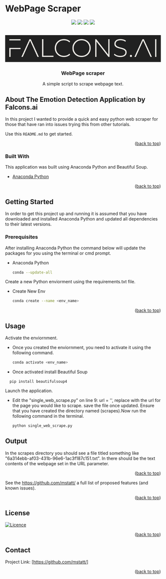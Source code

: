 # WebPage Scraper

<div id="top"></div>
<div align="center">
  
![](https://img.shields.io/badge/Language-Python-blue)
![](https://img.shields.io/badge/License-MIT-blue)
![](https://img.shields.io/github/issues/mstatt/Emotion_Detection)
![](https://img.shields.io/github/forks/mstatt/Emotion_Detection)
  
</div>



<!-- PROJECT LOGO -->
<br />
<div align="center">
  <a href="https://github.com/mstatt/">
    <img src="assets/falcons-logo2.png" alt="Logo" >
  </a>

  <h3 align="center">
WebPage scraper</h3>

  <p align="center">
    A simple script to scrape webpage text.
    <br />

  </p>
</div>




<!-- ABOUT THE PROJECT -->
## About The Emotion Detection Application by Falcons.ai

In this project I wanted to provide a quick and easy python web scraper for those that have ran into issues trying this from other tutorials.


Use this `README.md` to get started.

<p align="right">(<a href="#top">back to top</a>)</p>



### Built With

This application was built using Anaconda Python and Beautiful Soup.

* [Anaconda Python](https://www.anaconda.com/products/individual)

<p align="right">(<a href="#top">back to top</a>)</p>



<!-- GETTING STARTED -->
## Getting Started

In order to get this project up and running it is assumed that you have downloaded and installed Anaconda Python and updated all dependencies to their latest versions.

### Prerequisites

After installing Anaconda Python the command below will update the packages for you using the terminal or cmd prompt.
* Anaconda Python
  ```sh
  conda --update-all
  ```
  
 Create a new Python enviorment using the requirements.txt file.
* Create New Env
  ```sh
  conda create --name <env_name> 
  ```


<p align="right">(<a href="#top">back to top</a>)</p>



<!-- USAGE EXAMPLES -->
## Usage

 Activate the enviornment.
* Once you created the enviornment, you need to activate it using the following command.
  ```sh
  conda activate <env_name>
  ```
* Once activated install Beautiful Soup
 ```
   pip install beautifulsoup4
 ```

 Launch the application.
* Edit the "single_web_scrape.py" on line 9: url = '<URL>', replace <URL> with the url for the page you would like to scrape. save the file once updated. Ensure that you have created the directory named (scrapes).Now run the following command in the terminal.
  ```sh
  python single_web_scrape.py
  ```
 


<!-- OUTPUT -->
## Output

In the scrapes directory you should see a file titled something like "6a314ebb-af03-431b-96e6-1ac3f187c151.txt". In there should be the text contents of the webpage set in the URL parameter.




<p align="right">(<a href="#top">back to top</a>)</p>



See the https://github.com/mstatt/ a full list of proposed features (and known issues).

<p align="right">(<a href="#top">back to top</a>)</p>



<!-- LICENSE -->
## License

[![Licence][license-shield]][license-url]

<p align="right">(<a href="#top">back to top</a>)</p>



<!-- CONTACT -->
## Contact

Project Link: [https://github.com/mstatt/]


<p align="right">(<a href="#top">back to top</a>)</p>



<!-- MARKDOWN LINKS & IMAGES -->
[license-shield]: assets/68747470733a2f2f696d672e736869656c64732e696f2f6769746875622f6c6963656e73652f6f74686e65696c647265772f426573742d524541444d452d54656d706c6174652e7376673f7374796c653d666f722d7468652d6261646765.svg?style=for-the-badge
[license-url]: https://github.com/mstatt/Emotion_Detection/blob/main/LICENSE.txt